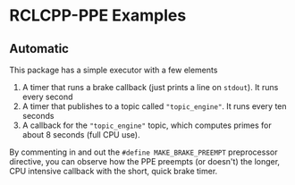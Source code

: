 # RCLCPP-PPE Examples

## Automatic

This package has a simple executor with a few elements

1. A timer that runs a brake callback (just prints a line on `stdout`). It runs every second
2. A timer that publishes to a topic called `"topic_engine"`. It runs every ten seconds
3. A callback for the `"topic_engine"` topic, which computes primes for about 8 seconds (full CPU use). 

By commenting in and out the `#define MAKE_BRAKE_PREEMPT` preprocessor directive, you can observe how the PPE preempts (or doesn't) the longer, CPU intensive callback with the short, quick brake timer. 

